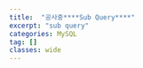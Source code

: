 ```yaml
---
title:  "공사중****Sub Query****"
excerpt: "sub query"
categories: MySQL
tag: []
classes: wide
---
```


```sql

```
